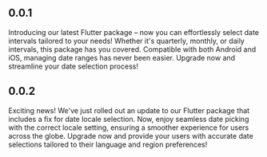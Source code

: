 ## 0.0.1

Introducing our latest Flutter package – now you can effortlessly select date intervals tailored to your needs! Whether it's quarterly, monthly, or daily intervals, this package has you covered. Compatible with both Android and iOS, managing date ranges has never been easier. Upgrade now and streamline your date selection process!

## 0.0.2

Exciting news! We've just rolled out an update to our Flutter package that includes a fix for date locale selection. Now, enjoy seamless date picking with the correct locale setting, ensuring a smoother experience for users across the globe. Upgrade now and provide your users with accurate date selections tailored to their language and region preferences!

